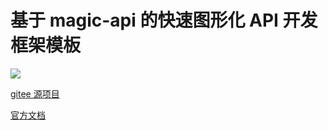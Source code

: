 # 基于 magic-api 的快速图形化 API 开发框架模板
![](https://www.ssssssss.org/magic-api/images/logo-magic-api.png)

[gitee 源项目](https://gitee.com/ssssssss-team/magic-api)

[官方文档](https://www.ssssssss.org/magic-api/pages/quick/intro/)